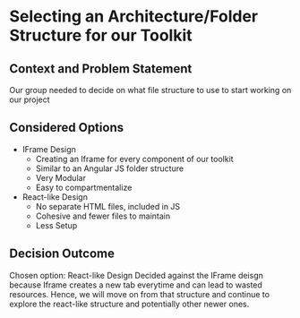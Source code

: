 # Selecting an Architecture/Folder Structure for our Toolkit

## Context and Problem Statement

Our group needed to decide on what file structure to use to start working on our project

## Considered Options

- IFrame Design
  - Creating an Iframe for every component of our toolkit
  - Similar to an Angular JS folder structure
  - Very Modular
  - Easy to compartmentalize
- React-like Design
  - No separate HTML files, included in JS
  - Cohesive and fewer files to maintain
  - Less Setup

## Decision Outcome

Chosen option: React-like Design
Decided against the IFrame deisgn because Iframe creates a new tab everytime and can lead to wasted resources. Hence, we will move on from that structure and continue to explore the react-like structure and potentially other newer ones.
